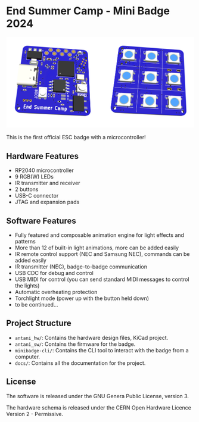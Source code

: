 # End Summer Camp - Mini Badge 2024

![3D Model](docs/3d.webp "3D Model")

This is the first official ESC badge with a microcontroller!

## Hardware Features

- RP2040 microcontroller
- 9 RGB(W) LEDs
- IR transmitter and receiver
- 2 buttons
- USB-C connector
- JTAG and expansion pads

## Software Features

- Fully featured and composable animation engine for light effects and patterns
- More than 12 of built-in light animations, more can be added easily
- IR remote control support (NEC and Samsung NEC), commands can be added easily
- IR transmitter (NEC), badge-to-badge communication
- USB CDC for debug and control
- USB MIDI for control (you can send standard MIDI messages to control the lights)
- Automatic overheating protection
- Torchlight mode (power up with the button held down)
- to be continued...

## Project Structure

- `antani_hw/`: Contains the hardware design files, KiCad project.
- `antani_sw/`: Contains the firmware for the badge.
- `minibadge-cli/`: Contains the CLI tool to interact with the badge from a computer.
- `docs/`: Contains all the documentation for the project.

## License

The software is released under the GNU Genera Public License, version 3.

The hardware schema is released under the CERN Open Hardware Licence Version 2 - Permissive.
